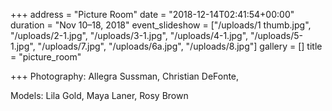 +++
address = "Picture Room"
date = "2018-12-14T02:41:54+00:00"
duration = "Nov 10–18, 2018"
event_slideshow = ["/uploads/1 thumb.jpg", "/uploads/2-1.jpg", "/uploads/3-1.jpg", "/uploads/4-1.jpg", "/uploads/5-1.jpg", "/uploads/7.jpg", "/uploads/6a.jpg", "/uploads/8.jpg"]
gallery = []
title = "picture_room"

+++
Photography: Allegra Sussman, Christian DeFonte,

Models: Lila Gold, Maya Laner, Rosy Brown